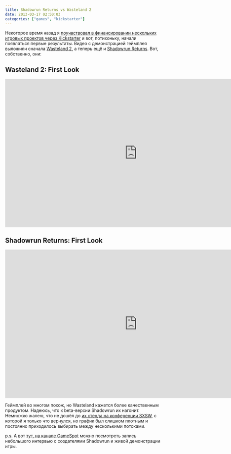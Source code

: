 ```yaml
---
title: Shadowrun Returns vs Wasteland 2
date: 2013-03-17 02:50:03
categories: ["games", "kickstarter"]
---
```


Некоторое время назад я [поучаствовал в финансировании нескольких игровых проектов через Kickstarter](http://www.kickstarter.com/profile/indeyets "Alexey Zakhlestin &mdash; Kickstarter") и вот, потихоньку, начали появляться первые результаты. Видео с демонстрацией геймплея выложили сначала [Wasteland 2](http://www.kickstarter.com/projects/inxile/wasteland-2 "Wasteland 2 by inXile entertainment &mdash; Kickstarter"), а теперь ещё и [Shadowrun Returns](http://www.kickstarter.com/projects/1613260297/shadowrun-returns "Shadowrun Returns by Harebrained Schemes LLC &mdash; Kickstarter"). Вот, собственно, они:

Wasteland 2: First Look
-----------------------

<iframe width="853" height="480" src="http://www.youtube.com/embed/2dH6AIlIrko" frameborder="0" allowfullscreen="allowfullscreen"> </iframe>

Shadowrun Returns: First Look
-----------------------------

<iframe width="853" height="480" src="http://www.youtube.com/embed/9MiMjQwd2VE" frameborder="0" allowfullscreen="allowfullscreen"> </iframe>

Геймплей во многом похож, но Wasteland кажется более качественным продуктом. Надеюсь, что к beta-версии Shadowrun их нагонит. Немножко жалею, что не дошёл до [их стенда на конференции SXSW](http://schedule.sxsw.com/2013/events/event_IAP16103 "Shadowrun Returns Sneak Peek"), с которой я только что вернулся, но график был слишком плотным и постоянно приходилось выбирать между несколькими потоками.

p.s. А вот [тут, на канале GameSpot](http://www.twitch.tv/gamespot/b/377701080) можно посмотреть запись небольшого интервью с создателями Shadowrun и живой демонстрации игры.
